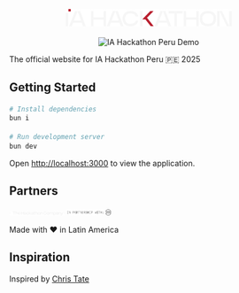 <div align="center">
  <img src="public/IA_HACK_BRAND.svg" alt="IA Hackathon Brand" width="300"/>  
</div>

<br/>

<div align="center">
  <img src="public/assets/peru.ia-hack.gif" alt="IA Hackathon Peru Demo" width="600"/>
</div>

The official website for IA Hackathon Peru 🇵🇪 2025


## Getting Started

```bash
# Install dependencies
bun i

# Run development server
bun dev
```

Open [http://localhost:3000](http://localhost:3000) to view the application.

## Partners

<img src="public/THC-BRAND-WHITE.svg" alt="THC" width="100"/> <img src="public/In_partnership_with_ MAKERS.svg" alt="Makers" width="80"/>


Made with ❤️ in Latin America

## Inspiration

Inspired by [Chris Tate](https://x.com/ctatedev)
